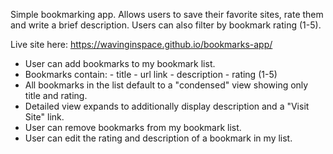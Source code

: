 Simple bookmarking app. Allows users to save their favorite sites, rate them and write a brief description. Users can also filter by bookmark rating (1-5). 

Live site here: https://wavinginspace.github.io/bookmarks-app/

- User can add bookmarks to my bookmark list.
- Bookmarks contain: - title - url link - description - rating (1-5)
- All bookmarks in the list default to a "condensed" view showing only title and rating.
- Detailed view expands to additionally display description and a "Visit Site" link.
- User can remove bookmarks from my bookmark list.
- User can edit the rating and description of a bookmark in my list.